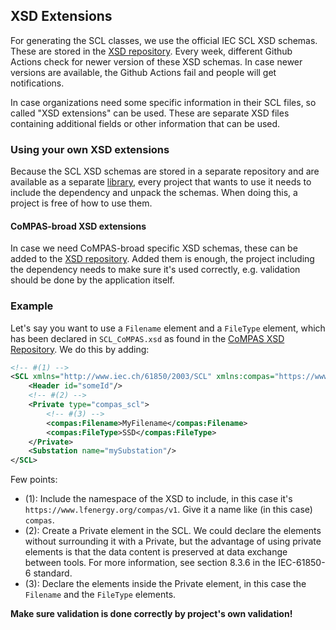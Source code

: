 <!--
SPDX-FileCopyrightText: 2021 Alliander N.V.

SPDX-License-Identifier: CC-BY-4.0
-->

## XSD Extensions
For generating the SCL classes, we use the official IEC SCL XSD schemas. These are stored in the [XSD repository](https://github.com/com-pas/compas-scl-xsd). Every week, different Github Actions check for newer version of these XSD schemas. In case newer versions are available, the Github Actions fail and people will get notifications.

In case organizations need some specific information in their SCL files, so called "XSD extensions" can be used. These are separate XSD files containing additional fields or other information that can be used.

### Using your own XSD extensions
Because the SCL XSD schemas are stored in a separate repository and are available as a separate [library](https://github.com/com-pas/compas-scl-xsd/packages/817016), every project that wants to use it needs to include the dependency and unpack the schemas. When doing this, a project is free of how to use them.

#### CoMPAS-broad XSD extensions
In case we need CoMPAS-broad specific XSD schemas, these can be added to the [XSD repository](https://github.com/com-pas/compas-scl-xsd). Added them is enough, the project including the dependency needs to make sure it's used correctly, e.g. validation should be done by the application itself.

### Example
Let's say you want to use a `Filename` element and a `FileType` element, which has been declared in `SCL_CoMPAS.xsd` as found in the [CoMPAS XSD Repository](https://github.com/com-pas/compas-scl-xsd). We do this by adding:

```xml
<!-- #(1) -->
<SCL xmlns="http://www.iec.ch/61850/2003/SCL" xmlns:compas="https://www.lfenergy.org/compas/v1">
	<Header id="someId"/>
	<!-- #(2) -->
 	<Private type="compas_scl">
		<!-- #(3) -->
	 	<compas:Filename>MyFilename</compas:Filename>
	 	<compas:FileType>SSD</compas:FileType>
	</Private>
	<Substation name="mySubstation"/>
</SCL>
```

Few points:
- (1): Include the namespace of the XSD to include, in this case it's `https://www.lfenergy.org/compas/v1`. Give it a name like (in this case) `compas`.
- (2): Create a Private element in the SCL. We could declare the elements without surrounding it with a Private, but the advantage of using private elements is that the data content is preserved at data exchange between tools. For more information, see section 8.3.6 in the IEC-61850-6 standard.
- (3): Declare the elements inside the Private element, in this case the `Filename` and the `FileType` elements.

**Make sure validation is done correctly by project's own validation!**
